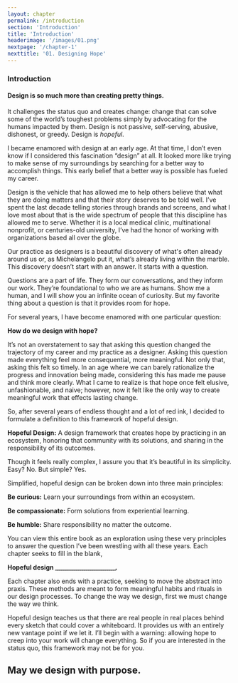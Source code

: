 ```yaml
---
layout: chapter
permalink: /introduction
section: 'Introduction'
title: 'Introduction'
headerimage: '/images/01.png'
nextpage: '/chapter-1'
nexttitle: '01. Designing Hope'
---
```


### Introduction

#### Design is so much more than creating pretty things.

<span class="firstcharacter">I</span>t challenges the status quo and creates change: change that can solve some of the world’s toughest problems simply by advocating for the humans impacted by them. Design is not passive, self-serving, abusive, dishonest, or greedy. Design is *hopeful*.

I became enamored with design at an early age. At that time, I don’t even know if I considered this fascination “design” at all. It looked more like trying to make sense of my surroundings by searching for a better way to accomplish things. This early belief that a better way is possible has fueled my career.

Design is the vehicle that has allowed me to help others believe that what they are doing matters and that their story deserves to be told well. I’ve spent the last decade telling stories through brands and screens, and what I love most about that is the wide spectrum of people that this discipline has allowed me to serve. Whether it is a local medical clinic, multinational nonprofit, or centuries-old university, I’ve had the honor of working with organizations based all over the globe.

Our practice as designers is a beautiful discovery of what's often already around us or, as Michelangelo put it, what’s already living within the marble. This discovery doesn’t start with an answer. It starts with a question. 

Questions are a part of life. They form our conversations, and they inform our work. They’re foundational to who we are as humans. Show me a human, and I will show you an infinite ocean of curiosity. But my favorite thing about a question is that it provides room for hope.

For several years, I have become enamored with one particular question: 

>
**How do we design with hope?**

It’s not an overstatement to say that asking this question changed the trajectory of my career and my practice as a designer. Asking this question made everything feel more consequential, more meaningful. Not only that, asking this felt so timely. In an age where we can barely rationalize the progress and innovation being made, considering this has made me pause and think more clearly. What I came to realize is that hope once felt elusive, unfashionable, and naive; however, now it felt like the only way to create meaningful work that effects lasting change.

So, after several years of endless thought and a lot of red ink, I decided to formulate a definition to this framework of hopeful design.

>
**Hopeful Design:** A design framework that creates hope by practicing in an ecosystem, honoring that community with its solutions, and sharing in the responsibility of its outcomes.

Though it feels really complex, I assure you that it’s beautiful in its simplicity. Easy? No. But simple? Yes. 

Simplified, hopeful design can be broken down into three main principles:

>
**Be curious:** Learn your surroundings from within an ecosystem.

>
**Be compassionate:** Form solutions from experiential learning.

>
**Be humble:** Share responsibility no matter the outcome.

You can view this entire book as an exploration using these very principles to answer the question I’ve been wrestling with all these years. Each chapter seeks to fill in the blank,

>
**Hopeful design <span style="letter-spacing: -2px;">_____________________________</span>.**

Each chapter also ends with a practice, seeking to move the abstract into praxis. These methods are meant to form meaningful habits and rituals in our design processes. To change the way we design, first we must change the way we think.

Hopeful design teaches us that there are real people in real places behind every sketch that could cover a whiteboard. It provides us with an entirely new vantage point if we let it. I’ll begin with a warning: allowing hope to creep into your work will change everything. So if you are interested in the status quo, this framework may not be for you.

## May we design with purpose.


